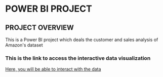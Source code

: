 # POWER BI PROJECT
## PROJECT OVERVIEW
This is a Power BI project which deals the customer and sales analysis of Amazon's dataset

### This is the link to access the interactive data visualization
[Here, you will be able to interact with the data](https://app.powerbi.com/view?r=eyJrIjoiMDQwYzk4OTctMjA1YS00MGQyLThhNWItODM4YTI5MDdjMWFiIiwidCI6ImMwNjAzYjY0LTYyYTYtNDkyMy05YzU0LTkzMjFjM2YyMWVjNyJ9)
